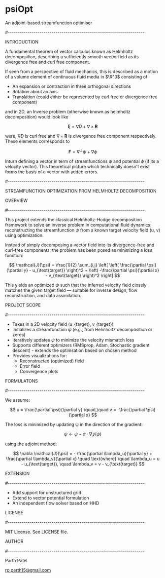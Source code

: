 # psiOpt
An adjoint-based streamfunction optimiser

#---------------------------------------------------------------------

INTRODUCTION

A fundamental theorem of vector calculus known as Helmholtz decomposition, describing a sufficiently smooth vector field as its divergence free and curl free component.

If seen from a perspective of fluid mechanics, this is described as a motion of a volume element of continuous fluid media in $\R^3$ consisting of
- An expansion or contraction in three orthogonal directions
- Rotation about an axis
- Translation (could either be represented by curl free or divergence free component)

and in 2D, an Inverse problem (otherwise known as helmholtz decomposition) would look like

$$
\mathbf{\xi} = \nabla D + \nabla \times \mathbf{R}
$$

were, $\nabla D$ is curl free and $\nabla \times \mathbf{R}$ is divergence free component respectively. These elements corresponds to

$$
\mathbf{F} = \nabla^\perp \psi + \nabla \phi
$$

Inturn defining a vector in term of streamfunctions $\psi$ and potential $\phi$ (if its a velocity vector). This theoretical picture which technically doesn't exist forms the basis of a vector with added errors.

#---------------------------------------------------------------------

STREAMFUNCTION OPTIMIZATION FROM HELMHOLTZ DECOMPOSITION

OVERVIEW

#---------------------------------------------------------------------

This project extends the classical Helmholtz–Hodge decomposition framework to solve an inverse problem in computational fluid dynamics: reconstructing the streamfunction $\psi$ from a known target velocity field (u, v) using optimization.

Instead of simply decomposing a vector field into its divergence-free and curl-free
components, the problem has been posed as minimizing a loss function:

$$
\mathcal{J}(\psi) = \frac{1}{2} \sum_{i,j} \left[
\left( \frac{\partial \psi}{\partial y} - u_{\text{target}} \right)^2 +
\left( -\frac{\partial \psi}{\partial x} - v_{\text{target}} \right)^2
\right]
$$

This yields an optimized $\psi$ such that the inferred velocity field closely matches
the given target field — suitable for inverse design, flow reconstruction, and data
assimilation.

PROJECT SCOPE

#---------------------------------------------------------------------

- Takes in a 2D velocity field (u_{target}, v_{target})
- Initializes a streamfunction $\psi$ (e.g., from Helmholtz decomposition or zeros)
- Iteratively updates $\psi$ to minimize the velocity mismatch loss
- Supports different optimizers (RMSprop, Adam, Stochastic gradient descent) - extends the optimsation based on chosen method
- Provides visualizations for:
    - Reconstructed (optimized) field
    - Error field
    - Convergence plots

FORMULATONS

#---------------------------------------------------------------------

We assume:

$$
u = \frac{\partial \psi}{\partial y}
\quad,\quad
v = -\frac{\partial \psi}{\partial x}
$$


The loss is minimized by updating ψ in the direction of the gradient:

$$
\psi \leftarrow \psi - \alpha \cdot \nabla \mathcal{J}(\psi)
$$


using the adjoint method:

$$
\nabla \mathcal{J}(\psi) = - \frac{\partial \lambda_u}{\partial y} + \frac{\partial \lambda_v}{\partial x}
\quad \text{where} \quad
\lambda_u = u - u_{\text{target}}, \quad \lambda_v = v - v_{\text{target}}
$$


EXTENSION

#---------------------------------------------------------------------

- Add support for unstructured grid
- Extend to vector potential formulation
- An independent flow solver based on HHD

LICENSE

#---------------------------------------------------------------------

MIT License. See LICENSE file.

AUTHOR

#---------------------------------------------------------------------

Parth Patel

rp.parth15@gmail.com
  

